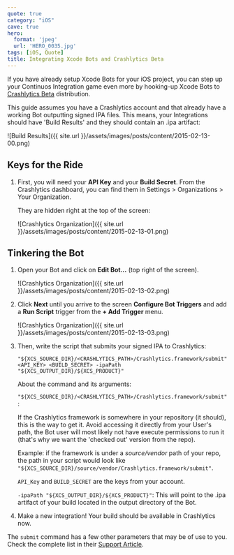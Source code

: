 ```yaml
---
quote: true
category: "iOS"
cave: true
hero:
  format: 'jpeg'
  url: 'HERO_0035.jpg'
tags: [iOS, Quote]
title: Integrating Xcode Bots and Crashlytics Beta
---
```


If you have already setup Xcode Bots for your iOS project, you can step up your Continuos Integration game even more by hooking-up Xcode Bots to [Crashlytics Beta](https://try.crashlytics.com/beta/) distribution.

This guide assumes you have a Crashlytics account and that  already have a working Bot outputting signed IPA files. This means, your Integrations should have 'Build Results' and they should contain an .ipa artifact:

![Build Results]({{ site.url }}/assets/images/posts/content/2015-02-13-00.png)

## Keys for the Ride

1. First, you will need your **API Key** and your **Build Secret**.
From the Crashlytics dashboard, you can find them in Settings > Organizations > Your Organization.

    They are hidden right at the top of the screen:

    ![Crashlytics Organization]({{ site.url }}/assets/images/posts/content/2015-02-13-01.png)

## Tinkering the Bot

1. Open your Bot  and click on **Edit Bot...** (top right of the screen).

    ![Crashlytics Organization]({{ site.url }}/assets/images/posts/content/2015-02-13-02.png)

3. Click **Next** until you arrive to the screen **Configure Bot Triggers** and  add a **Run Script** trigger from the **+ Add Trigger** menu.

    ![Crashlytics Organization]({{ site.url }}/assets/images/posts/content/2015-02-13-03.png)

5. Then, write the script that submits your signed IPA to Crashlytics:

    ```
    "${XCS_SOURCE_DIR}/<CRASHLYTICS_PATH>/Crashlytics.framework/submit"  <API_KEY> <BUILD_SECRET> -ipaPath "${XCS_OUTPUT_DIR}/${XCS_PRODUCT}"
    ```

    About the command and its arguments:

    `"${XCS_SOURCE_DIR}/<CRASHLYTICS_PATH>/Crashlytics.framework/submit"`:

    If the Crashlytics framework is somewhere in your repository (it should), this is the way to get it.
    Avoid  accessing it directly from your User's path, the Bot user will most likely not have execute permissions to run it (that's why we want the 'checked out' version from the repo).

    Example: if the framework is under a *source/vendor* path of your repo, the path in your script would look like `"${XCS_SOURCE_DIR}/source/vendor/Crashlytics.framework/submit"`.

   `API_Key` and `BUILD_SECRET` are the keys from your account.

    `-ipaPath "${XCS_OUTPUT_DIR}/${XCS_PRODUCT}"`: This will point to the .ipa artifact of your build located in the output directory of the Bot.

6. Make a new integration! Your build should be available in Crashlytics now.


The `submit` command has a few other parameters that may be of use to you.
Check the complete list in their [Support Article](https://support.crashlytics.com/knowledgebase/articles/370383-beta-distribution-with-ios-build-servers).
